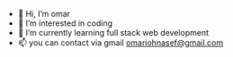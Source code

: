 - 👋 Hi, I’m omar
- 👀 I’m interested in coding 
- 🌱 I’m currently learning full stack web development
- 📫 you can contact via gmail omariohnasef@gmail.com


<!---
omarioux/omarioux is a ✨ special ✨ repository because its `README.md` (this file) appears on your GitHub profile.
You can click the Preview link to take a look at your changes.
--->
